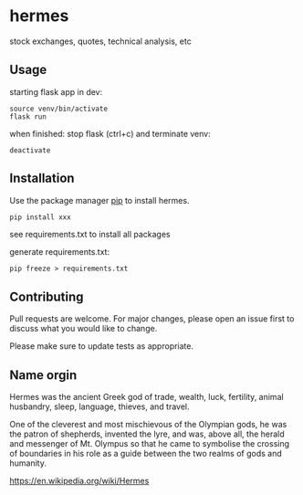 # hermes
stock exchanges, quotes, technical analysis, etc


## Usage

starting flask app in dev:
```
source venv/bin/activate
flask run
```

when finished: stop flask (ctrl+c) and terminate venv:
```
deactivate
```


## Installation

Use the package manager [pip](https://pip.pypa.io/en/stable/) to install hermes.

```bash
pip install xxx
```
see requirements.txt to install all packages

generate requirements.txt:
```
pip freeze > requirements.txt
```


## Contributing

Pull requests are welcome. For major changes, please open an issue first to discuss what you would like to change.

Please make sure to update tests as appropriate.

## Name orgin

Hermes was the ancient Greek god of trade, wealth, luck, fertility, animal husbandry, sleep, language, thieves, and travel. 

One of the cleverest and most mischievous of the Olympian gods, he was the patron of shepherds, invented the lyre, and was, above all, the herald and messenger of Mt. Olympus so that he came to symbolise the crossing of boundaries in his role as a guide between the two realms of gods and humanity.

https://en.wikipedia.org/wiki/Hermes
